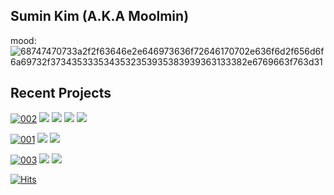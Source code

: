 ## Sumin Kim (A.K.A Moolmin)
mood: ![68747470733a2f2f63646e2e646973636f72646170702e636f6d2f656d6f6a69732f3734353335343532353935383939363133382e6769663f763d31](https://github.com/user-attachments/assets/75bf9991-5141-4191-bc77-6ed5b9a515ae)

## Recent Projects
[![002](https://github.com/user-attachments/assets/a693c520-b66b-4fc6-b978-d507235d5d52)](https://github.com/moolmin/avoworld-fe)
<img src="https://img.shields.io/badge/React-61DAFB?style=flat-square&logo=React&logoColor=black"/>
<img src="https://img.shields.io/badge/Spring-6DB33F?style=flat-square&logo=Spring&logoColor=white"/>
<img src="https://img.shields.io/badge/Docker-2496ED?style=flat-square&logo=Docker&logoColor=white"/>
<img src="https://img.shields.io/badge/Amazon AWS-232F3E?style=flat-square&logo=amazonaws&logoColor=white"/>

[![001](https://github.com/user-attachments/assets/e8bb7f75-02e0-4f33-84fe-6f67aa4b9dab)](https://github.com/moolmin/commit-mate)
<img src="https://img.shields.io/badge/React-61DAFB?style=flat-square&logo=React&logoColor=black"/>
<img src="https://img.shields.io/badge/JavaScript-F7DF1E?style=flat-square&logo=javascript&logoColor=black"/>

[![003](https://github.com/user-attachments/assets/36166c44-e1b2-4b5d-bd4a-9e9bbad73a8f)](https://github.com/moolmin/chi-meong)
<img src="https://img.shields.io/badge/React-61DAFB?style=flat-square&logo=React&logoColor=black"/>
<img src="https://img.shields.io/badge/JavaScript-F7DF1E?style=flat-square&logo=javascript&logoColor=black"/>




[![Hits](https://hits.seeyoufarm.com/api/count/incr/badge.svg?url=https%3A%2F%2Fgithub.com%2F%2508moolmin%2Fhit-counter&count_bg=%2379C83D&title_bg=%23555555&icon=badoo.svg&icon_color=%23E7E7E7&title=hits&edge_flat=false)](https://hits.seeyoufarm.com)

